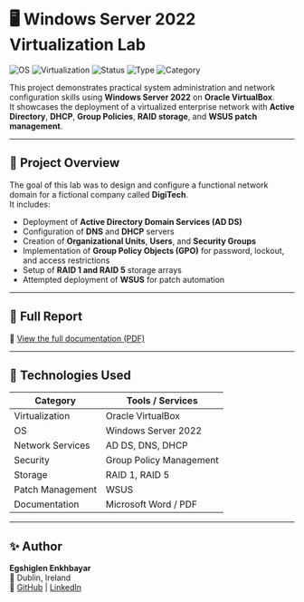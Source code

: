 # 🖥️ Windows Server 2022 Virtualization Lab

![OS](https://img.shields.io/badge/Operating%20System-Windows%20Server%202022-blue)
![Virtualization](https://img.shields.io/badge/Virtualization-Oracle%20VirtualBox-orange)
![Status](https://img.shields.io/badge/Status-Complete-brightgreen)
![Type](https://img.shields.io/badge/Project-Professional-lightgrey)
![Category](https://img.shields.io/badge/Focus-System%20Administration-purple)

This project demonstrates practical system administration and network configuration skills using **Windows Server 2022** on **Oracle VirtualBox**.  
It showcases the deployment of a virtualized enterprise network with **Active Directory**, **DHCP**, **Group Policies**, **RAID storage**, and **WSUS patch management**.

---

## 🧠 Project Overview

The goal of this lab was to design and configure a functional network domain for a fictional company called **DigiTech**.  
It includes:

- Deployment of **Active Directory Domain Services (AD DS)**  
- Configuration of **DNS** and **DHCP** servers  
- Creation of **Organizational Units**, **Users**, and **Security Groups**  
- Implementation of **Group Policy Objects (GPO)** for password, lockout, and access restrictions  
- Setup of **RAID 1 and RAID 5** storage arrays  
- Attempted deployment of **WSUS** for patch automation  

---

## 📄 Full Report

📘 [View the full documentation (PDF)](Egshiglen_Enkhbayar_Windows_Server_Virtualization_Project.pdf)

---

## 🧩 Technologies Used

| Category | Tools / Services |
|-----------|------------------|
| Virtualization | Oracle VirtualBox |
| OS | Windows Server 2022 |
| Network Services | AD DS, DNS, DHCP |
| Security | Group Policy Management |
| Storage | RAID 1, RAID 5 |
| Patch Management | WSUS |
| Documentation | Microsoft Word / PDF |

---

## ✨ Author

**Egshiglen Enkhbayar**  
📍 Dublin, Ireland  
🔗 [GitHub](https://github.com/egshiglen-henny) | [LinkedIn](https://linkedin.com/in/egshiglen)
